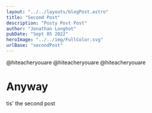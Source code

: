 ```yaml
---
layout: "../../layouts/blogPost.astro"
title: "Second Post"
description: "Posty Post Post"
author: "Jonathan Longhot"
pubDate: "Sept 05 2022"
heroImage: "../../img/FullColor.svg"
urlBase: "secondPost"
---
```


@hiteacheryouare
@hiteacheryouare
@hiteacheryouare

# Anyway
tis' the second post